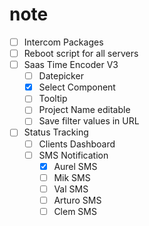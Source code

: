 # note
- [ ] Intercom Packages
- [ ] Reboot script for all servers
- [ ] Saas Time Encoder V3
  - [ ] Datepicker
  - [x] Select Component
  - [ ] Tooltip
  - [ ] Project Name editable
  - [ ] Save filter values in URL
- [ ] Status Tracking
  - [ ] Clients Dashboard
  - [ ] SMS Notification
    - [x] Aurel SMS
    - [ ] Mik SMS
    - [ ] Val SMS
    - [ ] Arturo SMS
    - [ ] Clem SMS
